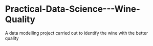 # Practical-Data-Science---Wine-Quality
A data modelling project carried out to identify the wine with the better quality
